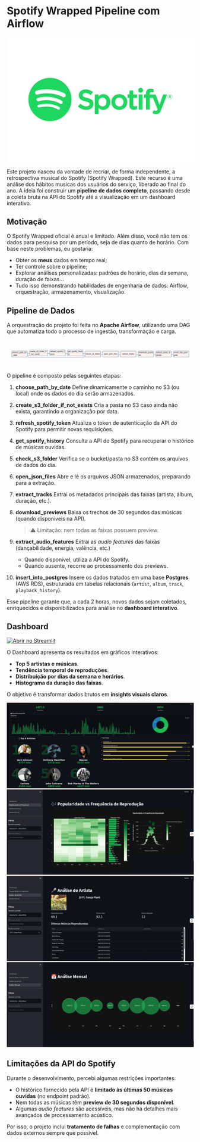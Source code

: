 # Spotify Wrapped Pipeline com Airflow

![Logo da Spotify](images/spotify-logo.png)

Este projeto nasceu da vontade de recriar, de forma independente, a retrospectiva musical do Spotify (Spotify Wrapped). Este recurso é uma análise dos hábitos musicas dos usuários do serviço, liberado ao final do ano.
A ideia foi construir um **pipeline de dados completo**, passando desde a coleta bruta na API do Spotify até a visualização em um dashboard interativo.

## Motivação

O Spotify Wrapped oficial é anual e limitado. Além disso, você não tem os dados para pesquisa por um período, seja de dias quanto de horário.
Com base neste problemas, eu gostaria:
 - Obter os **meus** dados em tempo real;
 - Ter controle sobre o pipeline;
 - Explorar análises personalizadas: padrões de horário, dias da semana, duração de faixas...
 - Tudo isso demonstrando habilidades de engenharia de dados: Airflow, orquestração, armazenamento, visualização.

## Pipeline de Dados

A orquestração do projeto foi feita no **Apache Airflow**, utilizando uma DAG que automatiza todo o processo de ingestão, transformação e carga.

![Fluxograma Airflow](images/fluxograma-airflow.png)

O pipeline é composto pelas seguintes etapas:

1. **choose_path_by_date**
   Define dinamicamente o caminho no S3 (ou local) onde os dados do dia serão armazenados.

2. **create_s3_folder_if_not_exists**
   Cria a pasta no S3 caso ainda não exista, garantindo a organização por data.

3. **refresh_spotify_token**
   Atualiza o token de autenticação da API do Spotify para permitir novas requisições.

4. **get_spotify_history**
   Consulta a API do Spotify para recuperar o histórico de músicas ouvidas.

5. **check_s3_folder**
   Verifica se o bucket/pasta no S3 contém os arquivos de dados do dia.

6. **open_json_files**
   Abre e lê os arquivos JSON armazenados, preparando para a extração.

7. **extract_tracks**
   Extrai os metadados principais das faixas (artista, álbum, duração, etc.).

8. **download_previews**
   Baixa os trechos de 30 segundos das músicas (quando disponíveis na API).
   > ⚠️ Limitação: nem todas as faixas possuem preview.

9. **extract_audio_features**
   Extrai as *audio features* das faixas (dançabilidade, energia, valência, etc.)
   - Quando disponível, utiliza a API do Spotify.
   - Quando ausente, recorre ao processamento dos previews.

10. **insert_into_postgres**
    Insere os dados tratados em uma base **Postgres** (AWS RDS), estruturada em tabelas relacionais (`artist`, `album`, `track`, `playback_history`).

Esse pipeline garante que, a cada 2 horas, novos dados sejam coletados, enriquecidos e disponibilizados para análise no **dashboard interativo**.

## Dashboard
[![Abrir no Streamlit](https://static.streamlit.io/badges/streamlit_badge_black_white.svg)](https://my-spotify-wrapped.streamlit.app/)

O Dashboard apresenta os resultados em gráficos interativos:


- **Top 5 artistas e músicas**.
- **Tendência temporal de reproduções**.
- **Distribuição por dias da semana e horários**.
- **Histograma da duração das faixas**.

O objetivo é transformar dados brutos em **insights visuais claros**.

![Logo da Spotify](images/dashboard-geral.png)
![Logo da Spotify](images/dashboard_page2.png)
![Logo da Spotify](images/dashboard_page3.png)
![Logo da Spotify](images/dashboard_page4.png)

## Limitações da API do Spotify

Durante o desenvolvimento, percebi algumas restrições importantes:
- O histórico fornecido pela API é **limitado às últimas 50 músicas ouvidas** (no endpoint padrão).
- Nem todas as músicas têm **preview de 30 segundos disponível**.
- Algumas *audio features* são acessíveis, mas não há detalhes mais avançados de processamento acústico.

Por isso, o projeto inclui **tratamento de falhas** e complementação com dados externos sempre que possível.


